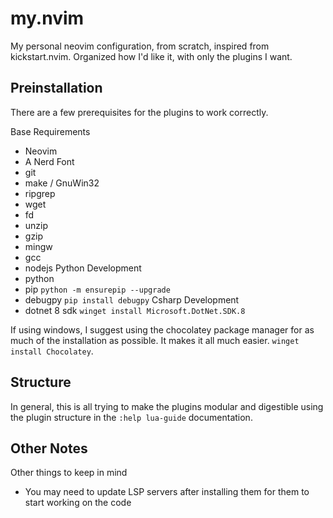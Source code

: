# my.nvim
My personal neovim configuration, from scratch, inspired from kickstart.nvim. Organized how I'd like it, with only the plugins I want.

## Preinstallation
There are a few prerequisites for the plugins to work correctly. 

Base Requirements
  - Neovim
  - A Nerd Font
  - git
  - make / GnuWin32
  - ripgrep
  - wget
  - fd
  - unzip
  - gzip
  - mingw
  - gcc
  - nodejs
Python Development
  - python
  - pip `python -m ensurepip --upgrade`
  - debugpy `pip install debugpy`
Csharp Development
  - dotnet 8 sdk `winget install Microsoft.DotNet.SDK.8`

If using windows, I suggest using the chocolatey package manager for as much of the installation as possible. It makes it all much easier. `winget install Chocolatey`.

## Structure
In general, this is all trying to make the plugins modular and digestible using the plugin structure in the `:help lua-guide` documentation.

## Other Notes
Other things to keep in mind
  - You may need to update LSP servers after installing them for them to start working on the code
